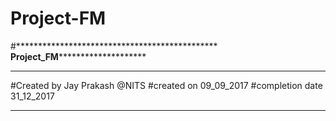 # Project-FM
#**********************************************
********Project_FM****************************
**********************************************
#Created by Jay Prakash @NITS 
#created on 09_09_2017
#completion date 31_12_2017
**********************************************
